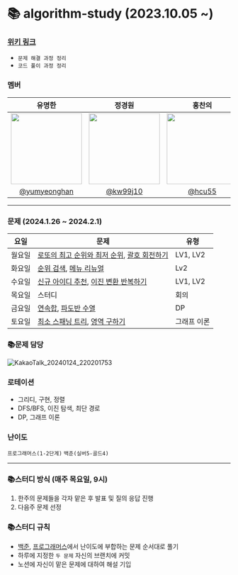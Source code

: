 # 📚 algorithm-study (2023.10.05 ~)

### [위키 링크](https://github.com/k-algorithm-study/algorithm-study/wiki)
- `문제 해결 과정 정리`
- `코드 풀이 과정 정리`

### 멤버
|      유명한       |          정경원         |       홍찬의         |                                                                                                               
| :------------------------------------------------------------------------------: | :---------------------------------------------------------------------------------------------------------------------------------------------------: | :---------------------------------------------------------------------------------------------------------------------------------------------------------------------------------------------------: |
|   <img width="160px" src="https://avatars.githubusercontent.com/u/75025163?v=4.png" />    |            <img width="160px" src="https://avatars.githubusercontent.com/u/103038606?v=4.png" />              |                   <img width="160px" src="https://avatars.githubusercontent.com/u/75023467?v=4.png"/>   |
|   [@yumyeonghan](https://github.com/yumyeonghan)   |  [@kw99j10](https://github.com/kw99j10 )    | [@hcu55](https://github.com/hcu55)  |

<hr>


### 문제 (2024.1.26 ~ 2024.2.1)
| 요일   | 문제                                                                                                                                                           | 유형|
|--------|--------------------------------------------------------------------------------------------------------------------------------------------------------------|----|
| 월요일 | [로또의 최고 순위와 최저 순위](https://school.programmers.co.kr/learn/courses/30/lessons/77484), [괄호 회전하기](https://school.programmers.co.kr/learn/courses/30/lessons/76502) | LV1, LV2 |
| 화요일 | [순위 검색](https://school.programmers.co.kr/learn/courses/30/lessons/72412), [메뉴 리뉴얼](https://school.programmers.co.kr/learn/courses/30/lessons/70129) | Lv2 |
| 수요일 | [신규 아이디 추천](https://school.programmers.co.kr/learn/courses/30/lessons/72410), [이진 변환 반복하기](https://school.programmers.co.kr/learn/courses/30/lessons/70129)     | LV1, LV2  |
| 목요일 | 스터디                                                                                                                                                          | 회의    |
| 금요일 | [연속합](https://www.acmicpc.net/problem/1912), [파도반 수열](https://www.acmicpc.net/problem/9461)                                                                |  DP  |
| 토요일 | [최소 스패닝 트리](https://www.acmicpc.net/problem/1197), [영역 구하기](https://www.acmicpc.net/problem/2583)                                                                       | 그래프 이론  |



### 📚문제 담당

![KakaoTalk_20240124_220201753](https://github.com/k-algorithm-study/algorithm-study/assets/103038606/e65c49d6-a32f-4b59-a999-d6bc6a0ce4aa)



### 로테이션
- 그리디, 구현, 정렬
- DFS/BFS, 이진 탐색, 최단 경로
- DP, 그래프 이론


### 난이도
`프로그래머스(1-2단계)`
`백준(실버5-골드4)`

<hr>

### 📚스터디 방식 (매주 목요일, 9시)
1. 한주의 문제들을 각자 맡은 후 발표 및 질의 응답 진행
2. 다음주 문제 선정 

### 📚스터디 규칙
- [백준](https://www.acmicpc.net/problem/tags), [프로그래머스](https://school.programmers.co.kr/learn/challenges?order=recent&page=1&levels=2)에서 난이도에 부합하는 문제 순서대로 풀기
- 하루에 지정한 `두 문제` 자신의 브랜치에 커밋
- 노션에 자신이 맡은 문제에 대하여 해설 기입
